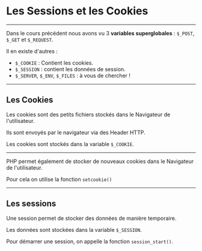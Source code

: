 # Les Sessions et les Cookies



---

Dans le cours précédent nous avons vu 3 **variables superglobales** : `$_POST`, `$_GET` et `$_REQUEST`.

Il en existe d'autres :
- `$_COOKIE` : Contient les cookies.
- `$_SESSION` : contient les données de session.
- `$_SERVER`, `$_ENV`, `$_FILES` : à vous de chercher !



---



## Les Cookies

Les cookies sont des petits fichiers stockés dans le Navigateur de l'utilisateur.

Ils sont envoyés par le navigateur via des Header HTTP.

Les cookies sont stockés dans la variable `$_COOKIE`.


***


PHP permet également de stocker de nouveaux cookies dans le Navigateur de l'utilisateur.

Pour cela on utilise la fonction `setcookie()`



---



## Les sessions

Une session permet de stocker des données de manière temporaire.

Les données sont stockées dans la variable `$_SESSION`.

Pour démarrer une session, on appelle la fonction `session_start()`.
